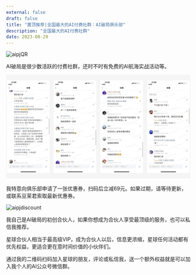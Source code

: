 ```yaml
---
external: false
draft: false
title: "置顶推荐|全国最大的AI付费社群：AI破局俱乐部"
description: "全国最大的AI付费社群"
date: 2023-08-29
---
```


![aipjQR](/images/aipj418.jpg)  

AI破局是很少数活跃的付费社群，还时不时有免费的AI航海实战活动等。

![socialproof](/public/images/socialproof.png)

我特意向俱乐部申请了一张优惠券，扫码后立减69元。如果过期，请等待更新，或联系豆茉君索取最新优惠券。

![aipjdiscount](/images/aipj-69.jpg)  

我自己是AI破局的初创合伙人，如果你想成为合伙人享受最顶级的服务，也可以私信我推荐。  

星球合伙人相当于最高级VIP，成为合伙人以后，信息更浓缩，星球任何活动都有优先权益，更适合更在意时间价值的小伙伴们。


通过我的二维码扫码加入星球的朋友，评论或私信我，送一个额外权益就是可以加入我个人的AI公众号微信群。
